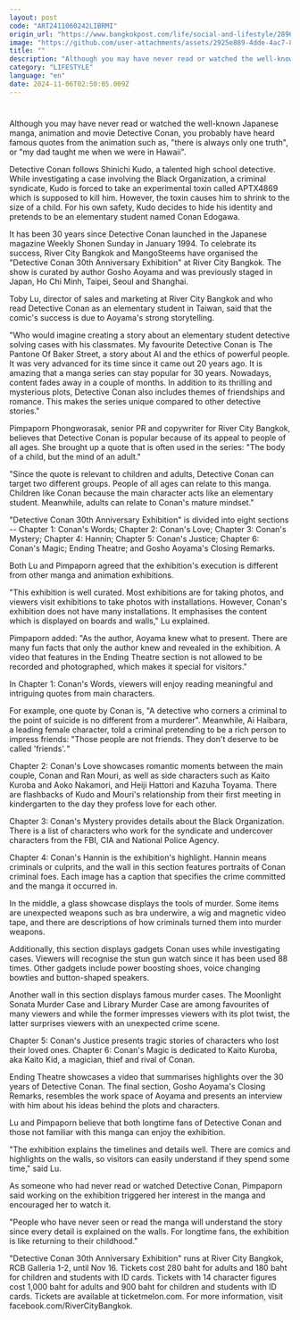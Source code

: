 ```yaml
---
layout: post
code: "ART2411060242LIBRMI"
origin_url: "https://www.bangkokpost.com/life/social-and-lifestyle/2896973/the-detectives-toolkit"
image: "https://github.com/user-attachments/assets/2925e889-4dde-4ac7-8851-df14e3a53e58"
title: ""
description: "Although you may have never read or watched the well-known Japanese manga, animation and movie Detective Conan, you probably have heard famous quotes from the animation such as, \"there is always only one truth\", or \"my dad taught me when we were in Hawaii\"."
category: "LIFESTYLE"
language: "en"
date: 2024-11-06T02:50:05.009Z
---
```


# 

Although you may have never read or watched the well-known Japanese manga, animation and movie Detective Conan, you probably have heard famous quotes from the animation such as, "there is always only one truth", or "my dad taught me when we were in Hawaii".

Detective Conan follows Shinichi Kudo, a talented high school detective. While investigating a case involving the Black Organization, a criminal syndicate, Kudo is forced to take an experimental toxin called APTX4869 which is supposed to kill him. However, the toxin causes him to shrink to the size of a child. For his own safety, Kudo decides to hide his identity and pretends to be an elementary student named Conan Edogawa.

It has been 30 years since Detective Conan launched in the Japanese magazine Weekly Shonen Sunday in January 1994. To celebrate its success, River City Bangkok and MangoSteems have organised the "Detective Conan 30th Anniversary Exhibition" at River City Bangkok. The show is curated by author Gosho Aoyama and was previously staged in Japan, Ho Chi Minh, Taipei, Seoul and Shanghai.

Toby Lu, director of sales and marketing at River City Bangkok and who read Detective Conan as an elementary student in Taiwan, said that the comic's success is due to Aoyama's strong storytelling.

"Who would imagine creating a story about an elementary student detective solving cases with his classmates. My favourite Detective Conan is The Pantone Of Baker Street, a story about AI and the ethics of powerful people. It was very advanced for its time since it came out 20 years ago. It is amazing that a manga series can stay popular for 30 years. Nowadays, content fades away in a couple of months. In addition to its thrilling and mysterious plots, Detective Conan also includes themes of friendships and romance. This makes the series unique compared to other detective stories."

Pimpaporn Phongworasak, senior PR and copywriter for River City Bangkok, believes that Detective Conan is popular because of its appeal to people of all ages. She brought up a quote that is often used in the series: "The body of a child, but the mind of an adult."

"Since the quote is relevant to children and adults, Detective Conan can target two different groups. People of all ages can relate to this manga. Children like Conan because the main character acts like an elementary student. Meanwhile, adults can relate to Conan's mature mindset."

"Detective Conan 30th Anniversary Exhibition" is divided into eight sections -- Chapter 1: Conan's Words; Chapter 2: Conan's Love; Chapter 3: Conan's Mystery; Chapter 4: Hannin; Chapter 5: Conan's Justice; Chapter 6: Conan's Magic; Ending Theatre; and Gosho Aoyama's Closing Remarks.

Both Lu and Pimpaporn agreed that the exhibition's execution is different from other manga and animation exhibitions.

"This exhibition is well curated. Most exhibitions are for taking photos, and viewers visit exhibitions to take photos with installations. However, Conan's exhibition does not have many installations. It emphasises the content which is displayed on boards and walls," Lu explained.

Pimpaporn added: "As the author, Aoyama knew what to present. There are many fun facts that only the author knew and revealed in the exhibition. A video that features in the Ending Theatre section is not allowed to be recorded and photographed, which makes it special for visitors."

In Chapter 1: Conan's Words, viewers will enjoy reading meaningful and intriguing quotes from main characters.

For example, one quote by Conan is, "A detective who corners a criminal to the point of suicide is no different from a murderer". Meanwhile, Ai Haibara, a leading female character, told a criminal pretending to be a rich person to impress friends: "Those people are not friends. They don't deserve to be called 'friends'. "

Chapter 2: Conan's Love showcases romantic moments between the main couple, Conan and Ran Mouri, as well as side characters such as Kaito Kuroba and Aoko Nakamori, and Heiji Hattori and Kazuha Toyama. There are flashbacks of Kudo and Mouri's relationship from their first meeting in kindergarten to the day they profess love for each other.

Chapter 3: Conan's Mystery provides details about the Black Organization. There is a list of characters who work for the syndicate and undercover characters from the FBI, CIA and National Police Agency.

Chapter 4: Conan's Hannin is the exhibition's highlight. Hannin means criminals or culprits, and the wall in this section features portraits of Conan criminal foes. Each image has a caption that specifies the crime committed and the manga it occurred in.

In the middle, a glass showcase displays the tools of murder. Some items are unexpected weapons such as bra underwire, a wig and magnetic video tape, and there are descriptions of how criminals turned them into murder weapons.

Additionally, this section displays gadgets Conan uses while investigating cases. Viewers will recognise the stun gun watch since it has been used 88 times. Other gadgets include power boosting shoes, voice changing bowties and button-shaped speakers.

Another wall in this section displays famous murder cases. The Moonlight Sonata Murder Case and Library Murder Case are among favourites of many viewers and while the former impresses viewers with its plot twist, the latter surprises viewers with an unexpected crime scene.

Chapter 5: Conan's Justice presents tragic stories of characters who lost their loved ones. Chapter 6: Conan's Magic is dedicated to Kaito Kuroba, aka Kaito Kid, a magician, thief and rival of Conan.

Ending Theatre showcases a video that summarises highlights over the 30 years of Detective Conan. The final section, Gosho Aoyama's Closing Remarks, resembles the work space of Aoyama and presents an interview with him about his ideas behind the plots and characters.

Lu and Pimpaporn believe that both longtime fans of Detective Conan and those not familiar with this manga can enjoy the exhibition.

"The exhibition explains the timelines and details well. There are comics and highlights on the walls, so visitors can easily understand if they spend some time," said Lu.

As someone who had never read or watched Detective Conan, Pimpaporn said working on the exhibition triggered her interest in the manga and encouraged her to watch it.

"People who have never seen or read the manga will understand the story since every detail is explained on the walls. For longtime fans, the exhibition is like returning to their childhood."

"Detective Conan 30th Anniversary Exhibition" runs at River City Bangkok, RCB Galleria 1-2, until Nov 16. Tickets cost 280 baht for adults and 180 baht for children and students with ID cards. Tickets with 14 character figures cost 1,000 baht for adults and 900 baht for children and students with ID cards. Tickets are available at ticketmelon.com. For more information, visit facebook.com/RiverCityBangkok.